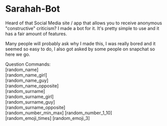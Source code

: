 # Sarahah-Bot
Heard of that Social Media site / app that allows you to receive anonymous "constructive" criticism? I made a bot for it. It's pretty simple to use and it has a fair amount of features. 

Many people will probably ask why I made this, I was really bored and it seemed so easy to do, I also got asked by some people on snapchat so here we go.

Question Commands:<br>
[random_name]<br>
[random_name_girl]<br>
[random_name_guy]<br>
[random_name_opposite]<br>
[random_surname]<br>
[random_surname_girl]<br>
[random_surname_guy]<br>
[random_surname_opposite]<br>
[random_number_min_max] [random_number_1_10]<br>
[random_emoji_times] [random_emoji_3]<br>
